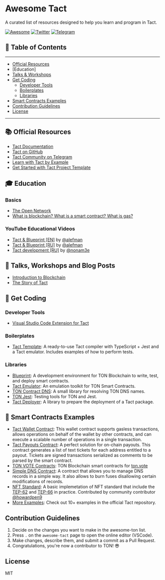 # Awesome Tact

A curated list of resources designed to help you learn and program in Tact.

[![Awesome](https://awesome.re/badge.svg)](https://awesome.re)
[![Twitter](https://img.shields.io/twitter/follow/tact_language?style=social)](https://twitter.com/tact_language)
[![Telegram](https://img.shields.io/badge/telegram-Tact%20Community-blue?logo=telegram)](https://t.me/tactlang)

## 📖 Table of Contents

---

- [Official Resources](#-official-resources)
- [Education]
- [Talks & Workshops](#-talks--workshops)
- [Get Coding](#-get-coding)
  - [Developer Tools](#developer-tools)
  - [Boilerplates](#boilerplates)
  - [Libraries](#libraries)
- [Smart Contracts Examples](#-smart-contracts-examples)
- [Contribution Guidelines](#contribution-guidelines)
- [License](#license)

---

## 📚 Official Resources

- [Tact Documentation](https://tact-lang.org/)
- [Tact on GitHub](https://github.com/tact-lang/tact)
- [Tact Community on Telegram](https://t.me/tactlang)
- [Learn with Tact by Example](https://tact-by-example.org/)
- [Get Started with Tact Project Template](https://github.com/tact-lang/tact-template)

## 🎓 Education

### Basics

* [The Open Network](https://docs.ton.org/learn/introduction)
* [What is blockchain? What is a smart contract? What is gas?](https://blog.ton.org/what-is-blockchain)

### YouTube Educational Videos

- [Tact & Blueprint [EN]](https://www.youtube.com/@AlefmanVladimirEN-xb4pq/videos) by [@alefman](https://t.me/alefman)
- [Tact & Blueprint [RU]](https://www.youtube.com/watch?v=isYBvzM-MfQ&list=PLOIvUFGfwP93tZI_WnaLyJsZlskU4ao92) by [@alefman](https://t.me/alefman)
- [Tact development [RU]](https://www.youtube.com/watch?v=S6wlNsKUHpE&list=PLyDBPwv9EPsAJpR7R0cC4kgo7BjiMmUy7&index=1) by [@nonam3e](https://t.me/nonam3e)

## 🎤 Talks, Workshops and Blog Posts

- [Introduction to Blockchain](https://blog.ton.org/what-is-blockchain)
- [The Story of Tact](https://blog.ton.org/the-story-of-tact)

## 🎯 Get Coding

### Developer Tools

- [Visual Studio Code Extension for Tact](https://marketplace.visualstudio.com/items?itemName=ton-community.tact-vscode)

### Boilerplates

- [Tact Template](https://github.com/tact-lang/tact-template): A ready-to-use Tact compiler with TypeScript + Jest and a Tact emulator. Includes examples of how to perform tests.

### Libraries

- [Blueprint](https://github.com/ton-community/blueprint): A development environment for TON Blockchain to write, test, and deploy smart contracts.
- [Tact Emulator](https://github.com/tact-lang/tact-emulator): An emulation toolkit for TON Smart Contracts.
- [TON Contract DNS](https://github.com/tact-lang/ton-contract-dns): A small library for resolving TON DNS names.
- [TON Jest](https://github.com/tact-lang/ton-jest): Testing tools for TON and Jest.
- [Tact Deployer](https://github.com/tact-lang/tact-deployer): A library to prepare the deployment of a Tact package.

## 📜 Smart Contracts Examples

- [Tact Wallet Contract](https://github.com/tact-lang/contract-wallet): This wallet contract supports gasless transactions, allows operations on behalf of the wallet by other contracts, and can execute a scalable number of operations in a single transaction.
- [Tact Payouts Contract](https://github.com/tact-lang/contract-payouts): A perfect solution for on-chain payouts. This contract generates a list of text tickets for each address entitled to a payout. Tickets are signed transactions serialized as comments to be parsed by the smart contract.
- [TON VOTE Contracts](https://github.com/orbs-network/ton-vote-contracts/tree/main): TON Blockchain smart contracts for [ton.vote](https://ton.vote/)
- [Simple DNS Contract](https://github.com/tact-lang/contract-dns-simple): A contract that allows you to manage DNS records in a simple way. It also allows to burn fuses disallowing certain modifications of records.
- [NFT Standard](https://github.com/howardpen9/nft-standard_in_tact): A basic implemetation of NFT standard that include the [TEP-62](https://github.com/ton-blockchain/TEPs/blob/master/text/0062-nft-standard.md) and [TEP-66](https://github.com/ton-blockchain/TEPs/blob/master/text/0066-nft-royalty-standard.md) in practice. Contributed by community contributor [@howardpen9](https://dune.com/Howard_Peng)
- [More Examples](https://github.com/tact-lang/tact/tree/main/examples): Check out 10+ examples in the official Tact repository.

## Contribution Guidelines

1. Decide on the changes you want to make in the awesome-ton list.
2. Press `.` on the `awesome-tact` page to open the online editor (VSCode).
3. Make changes, describe them, and submit a commit as a Pull Request.
4. Congratulations, you're now a contributor to TON! 😎

## License

MIT
